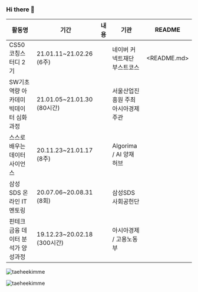 ### Hi there 👋

<!--
**taeheekimme/taeheekimme** is a ✨ _special_ ✨ repository because its `README.md` (this file) appears on your GitHub profile.

Here are some ideas to get you started:

- 🔭 I’m currently working on ...
- 🌱 I’m currently learning ...
- 👯 I’m looking to collaborate on ...
- 🤔 I’m looking for help with ...
- 💬 Ask me about ...
- 📫 How to reach me: ...
- 😄 Pronouns: ...
- ⚡ Fun fact: ...
-->

| 활동명  | 기간  | 내용  | 기관  | README  |
|---|---|---|---|---|
| CS50 코칭스터디 2기  | 21.01.11~21.02.26 (6주)  |   | 네이버 커넥트재단 부스트코스  | <README.md>  |
| SW기초역량 아카데미 빅데이터 심화과정 | 21.01.05~21.01.30 (80시간)  |   | 서울산업진흥원 주최 <br>아시아경제 주관  |   |
| 스스로 배우는 데이터 사이언스  | 20.11.23~21.01.17 (8주)  |   | Algorima / AI 양재 허브  |   |
| 삼성SDS 온라인 IT 멘토링  |  20.07.06~20.08.31 (8회) |   | 삼성SDS 사회공헌단  |   |
| 핀테크 금융 데이터 분석가 양성과정 | 19.12.23~20.02.18 (300시간) |   | 아시아경제 / 고용노동부  |   |




<p>  <img align = "center"src = "https://github-readme-stats.vercel.app/api?username=taeheekimme&show_icons=true&locale=en"alt = "taeheekimme"/> </ p>



<p align = "left"> <img src = "https://komarev.com/ghpvc/?username=taeheekimme&label=Profile%20views&color=0e75b6&style=flat"alt = "taeheekimme"/> </ p>


